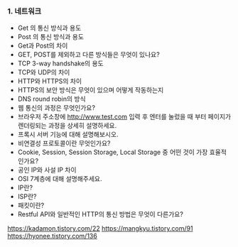 ### 1. 네트워크
- Get 의 통신 방식과 용도
- Post 의 통신 방식과 용도 
- Get과 Post의 차이
- GET, POST를 제외하고 다른 방식들은 무엇이 있나요?
- TCP 3-way handshake의 용도
- TCP와 UDP의 차이
- HTTP와 HTTPS의 차이
- HTTPS의 보안 방식은 무엇이 있으며 어떻게 작동하는지
- DNS round robin의 방식
- 웹 통신의 과정은 무엇인가요? 
- 브라우저 주소창에 http://www.test.com 입력 후 엔터를 눌렀을 때 부터 페이지가 렌더링되는 과정을 상세히 설명하세요.
- 프록시 서버 기능에 대해 설명해보시오.
- 비연결성 프로토콜이란 무엇인가요?
- Cookie, Session, Session Storage, Local Storage 중 어떤 것이 가장 효율적인가요?
- 공인 IP와 사설 IP 차이
- OSI 7계층에 대해 설명해주세요. 
- IP란?
- ISP란?
- 패킷이란?
- Restful API와 일반적인 HTTP의 통신 방법은 무엇이 다른가요? 



https://kadamon.tistory.com/22
https://mangkyu.tistory.com/91
https://hyonee.tistory.com/136
